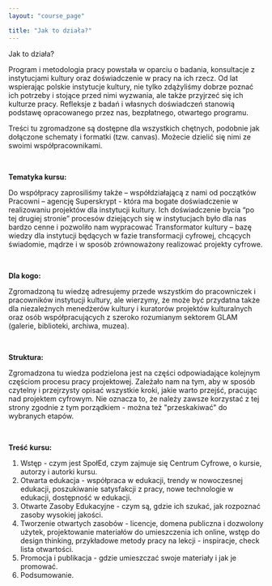 ```yaml
---
layout: "course_page"

title: "Jak to działa?"
---
```


<div class="text-center screen-title">
Jak to działa?
</div>


<div class="screen-content">
  <p>Program i metodologia pracy powstała w oparciu o badania, konsultacje z instytucjami kultury oraz doświadczenie w pracy na ich rzecz. Od lat wspierając polskie instytucje kultury, nie tylko zdążyliśmy dobrze poznać ich potrzeby i stojące przed nimi wyzwania, ale także przyjrzeć się ich kulturze pracy. Refleksje z badań i własnych doświadczeń stanowią podstawę opracowanego przez nas, bezpłatnego, otwartego programu.
</p> 
<p>Treści tu zgromadzone są dostępne dla wszystkich chętnych, podobnie jak dołączone schematy i formatki (tzw. canvas). Możecie dzielić się nimi ze swoimi współpracownikami. </p>
  
  &nbsp;
  
  <p><strong>Tematyka kursu:</strong></p>  
  <p>Do współpracy zaprosiliśmy także – współdziałającą z nami od początków Pracowni – agencję Superskrypt - która ma bogate doświadczenie w realizowaniu projektów dla instytucji kultury. Ich doświadczenie bycia “po tej drugiej stronie” procesów dziejących się w instytucjach było dla nas bardzo cenne i pozwoliło nam wypracować Transformator kultury – bazę wiedzy dla instytucji będących w fazie transformacji cyfrowej, chcących świadomie, mądrze i w sposób zrównoważony realizować projekty cyfrowe.
</p>

&nbsp;
  
  <p><strong>Dla kogo:</strong></p>  
  <p>Zgromadzoną tu wiedzę adresujemy przede wszystkim do pracowniczek i pracowników instytucji kultury, ale wierzymy, że może być przydatna także dla niezależnych menedżerów kultury i kuratorów projektów kulturalnych oraz osób współpracujących z szeroko rozumianym sektorem GLAM (galerie, biblioteki, archiwa, muzea).</p>

&nbsp;
  
  <p><strong>Struktura:</strong></p>  
  <p>Zgromadzona tu wiedza podzielona jest na części odpowiadające kolejnym częściom procesu pracy projektowej. Zależało nam na tym, aby w sposób czytelny i przejrzysty opisać wszystkie kroki, jakie warto przejść, pracując nad projektem cyfrowym. Nie oznacza to, że należy zawsze korzystać z tej strony zgodnie z tym porządkiem - można też "przeskakiwać" do wybranych etapów.</p>
 
  
  &nbsp;
  
  <p><strong>Treść kursu:</strong></p>  
<p>
<ol>
<li class="number">Wstęp - czym jest SpołEd, czym zajmuje się Centrum Cyfrowe, o kursie, autorzy i autorki kursu.</li>
<li class="number">Otwarta edukacja - współpraca w edukacji, trendy w nowoczesnej edukacji, poszukiwanie satysfakcji z pracy, nowe technologie w edukacji, dostępność w edukacji.</li>
<li class="number">Otwarte Zasoby Edukacyjne - czym są, gdzie ich szukać, jak rozpoznać zasoby wysokiej jakości.</li>
<li class="number">Tworzenie otwartych zasobów - licencje, domena publiczna i dozwolony użytek, projektowanie materiałów do umieszczenia ich online, wstęp do design thinking, przykładowe metody pracy na lekcji - inspiracje, check lista otwartości.</li>
<li class="number">Promocja i publikacja - gdzie umieszczać swoje materiały i jak je promować.</li>
<li class="number">Podsumowanie.</li>
</ol>
</p>
</div> 

